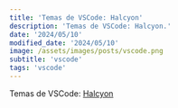 ```yaml
---
title: 'Temas de VSCode: Halcyon'
description: 'Temas de VSCode: Halcyon.'
date: '2024/05/10'
modified_date: '2024/05/10'
image: /assets/images/posts/vscode.png
subtitle: 'vscode'
tags: 'vscode'
---
```


Temas de VSCode: [Halcyon](https://marketplace.visualstudio.com/items?itemName=brittanychiang.halcyon-vscode)
